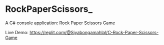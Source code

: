 # RockPaperScissors_
A  C# console application: Rock Paper Scissors Game 

Live Demo: https://replit.com/@Siyabongamahlal/C-Rock-Paper-Scissors-Game
